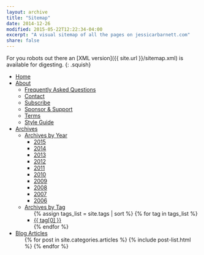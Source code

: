 ```yaml
---
layout: archive
title: "Sitemap"
date: 2014-12-26
modified: 2015-05-22T12:22:34-04:00
excerpt: "A visual sitemap of all the pages on jessicarbarnett.com"
share: false
---
```


For you robots out there an [XML version]({{ site.url }}/sitemap.xml) is available for digesting.
{: .squish}

<div class="sitemap">
  <ul id="primaryNav" class="col6">
    <li id="home"><a href="{{ site.url }}/">Home</a></li>
    <li><a href="{{ site.url }}/about/">About</a>
      <ul>
        <li><a href="{{ site.url }}/faqs/">Frequently Asked Questions</a></li>
        <li><a href="{{ site.url }}/contact/">Contact</a></li>
        <li><a href="{{ site.url }}/subscribe/">Subscribe</a></li>
        <li><a href="{{ site.url }}/support/">Sponsor &amp; Support</a></li>
        <li><a href="{{ site.url }}/terms/">Terms</a></li>
        <li><a href="{{ site.url }}/style-guide/">Style Guide</a></li>
      </ul>
    </li>
    <li><a href="#archives">Archives</a>
      <ul>
        <li><a href="#archives-year">Archives by Year</a>
          <ul>
            <li><a href="{{ site.url }}/2014/">2015</a></li>
            <li><a href="{{ site.url }}/2014/">2014</a></li>
            <li><a href="{{ site.url }}/2013/">2013</a></li>
            <li><a href="{{ site.url }}/2012/">2012</a></li>
            <li><a href="{{ site.url }}/2011/">2011</a></li>
            <li><a href="{{ site.url }}/2010/">2010</a></li>
            <li><a href="{{ site.url }}/2009/">2009</a></li>
            <li><a href="{{ site.url }}/2008/">2008</a></li>
            <li><a href="{{ site.url }}/2007/">2007</a></li>
            <li><a href="{{ site.url }}/2006/">2006</a></li>
          </ul>
        </li>
        <li><a href="{{ site.url }}/tag/">Archives by Tag</a>
          <ul>
            {% assign tags_list = site.tags | sort %}  
            {% for tag in tags_list %} 
              <li><a href="{{ site.url }}/tag/{{ tag[0] | replace:' ','-' | downcase }}/">{{ tag[0] }}</a></li>
            {% endfor %}
          </ul>
        </li>
      </ul>
    </li>
    <li><a href="{{ site.url }}/articles/">Blog Articles</a>
      <ul>
        {% for post in site.categories.articles %}
          {% include post-list.html %}
        {% endfor %}
      </ul>
    </li>
  </ul><!-- /.col5 -->
</div><!-- /.sitemap -->

